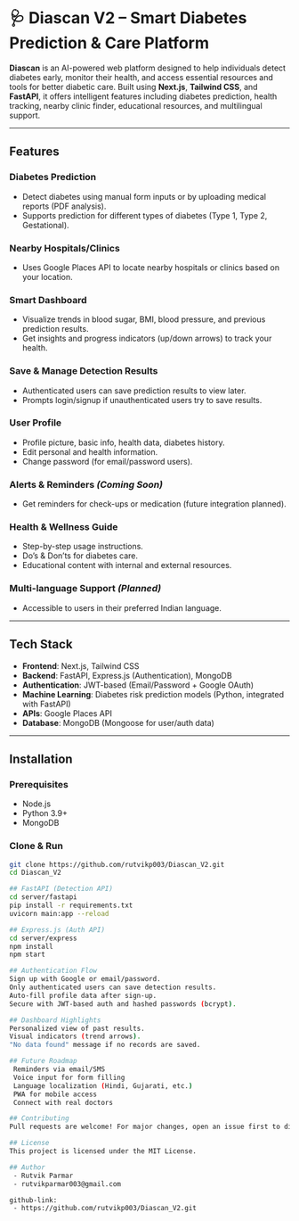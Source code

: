 # 🩺 Diascan V2 – Smart Diabetes Prediction & Care Platform

**Diascan** is an AI-powered web platform designed to help individuals detect diabetes early, monitor their health, and access essential resources and tools for better diabetic care. Built using **Next.js**, **Tailwind CSS**, and **FastAPI**, it offers intelligent features including diabetes prediction, health tracking, nearby clinic finder, educational resources, and multilingual support.

---

##  Features

###  Diabetes Prediction
- Detect diabetes using manual form inputs or by uploading medical reports (PDF analysis).
- Supports prediction for different types of diabetes (Type 1, Type 2, Gestational).

###  Nearby Hospitals/Clinics
- Uses Google Places API to locate nearby hospitals or clinics based on your location.

###  Smart Dashboard
- Visualize trends in blood sugar, BMI, blood pressure, and previous prediction results.
- Get insights and progress indicators (up/down arrows) to track your health.

###  Save & Manage Detection Results
- Authenticated users can save prediction results to view later.
- Prompts login/signup if unauthenticated users try to save results.

###  User Profile
- Profile picture, basic info, health data, diabetes history.
- Edit personal and health information.
- Change password (for email/password users).

###  Alerts & Reminders *(Coming Soon)*
- Get reminders for check-ups or medication (future integration planned).

###  Health & Wellness Guide
- Step-by-step usage instructions.
- Do’s & Don’ts for diabetes care.
- Educational content with internal and external resources.

###  Multi-language Support *(Planned)*
- Accessible to users in their preferred Indian language.

---

##  Tech Stack

- **Frontend**: Next.js, Tailwind CSS
- **Backend**: FastAPI, Express.js (Authentication), MongoDB
- **Authentication**: JWT-based (Email/Password + Google OAuth)
- **Machine Learning**: Diabetes risk prediction models (Python, integrated with FastAPI)
- **APIs**: Google Places API
- **Database**: MongoDB (Mongoose for user/auth data)

---

##  Installation

###  Prerequisites

- Node.js
- Python 3.9+
- MongoDB

###  Clone & Run

```bash
git clone https://github.com/rutvikp003/Diascan_V2.git
cd Diascan_V2

## FastAPI (Detection API)
cd server/fastapi
pip install -r requirements.txt
uvicorn main:app --reload

## Express.js (Auth API)
cd server/express
npm install
npm start

## Authentication Flow
Sign up with Google or email/password.
Only authenticated users can save detection results.
Auto-fill profile data after sign-up.
Secure with JWT-based auth and hashed passwords (bcrypt).

## Dashboard Highlights
Personalized view of past results.
Visual indicators (trend arrows).
"No data found" message if no records are saved.

## Future Roadmap
 Reminders via email/SMS
 Voice input for form filling
 Language localization (Hindi, Gujarati, etc.)
 PWA for mobile access
 Connect with real doctors

## Contributing
Pull requests are welcome! For major changes, open an issue first to discuss what you’d like to change.

## License
This project is licensed under the MIT License.

## Author
 - Rutvik Parmar
 - rutvikparmar003@gmail.com

github-link:
 - https://github.com/rutvikp003/Diascan_V2.git